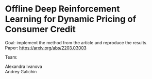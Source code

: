 # Offline Deep Reinforcement Learning for Dynamic Pricing of Consumer Credit

Goal: implement the method from the article and reproduce the results.
Paper: https://arxiv.org/abs/2203.03003

Team:

Alexandra Ivanova\
Andrey Galichin
